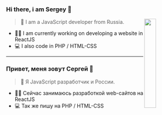 ### Hi there, i am Sergey 👋

<img src="https://user-images.githubusercontent.com/34357771/147701096-0db0d6a2-8f91-473b-8d0e-630dcd6228c9.jpg" style="width: 25%;" align="right">

> 👦 I am a JavaScript developer from Russia.
- 👨‍💻 I am currently working on developing a website in ReactJS
- 💻 I also code in PHP / HTML-CSS

----

### Привет, меня зовут Сергей 👋

> 👦 Я JavaScript разработчик и России.
- 👨‍💻 Сейчас занимаюсь разработкой web-сайтов на ReactJS
- 💻 Так же пишу на PHP / HTML-CSS

